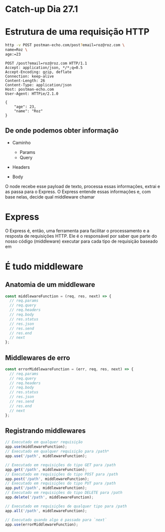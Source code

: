 <!-- slide -->

# Catch-up Dia 27.1

<!-- slide vertical=true -->

# Estrutura de uma requisição HTTP

<!-- slide vertical=true -->

```bash
http -v POST postman-echo.com/post?email=roz@roz.com \
name=Roz \
age:=23
```

```http
POST /post?email=roz@roz.com HTTP/1.1
Accept: application/json, */*;q=0.5
Accept-Encoding: gzip, deflate
Connection: keep-alive
Content-Length: 26
Content-Type: application/json
Host: postman-echo.com
User-Agent: HTTPie/2.1.0

{
    "age": 23,
    "name": "Roz"
}
```

<!-- slide vertical=true -->

## De onde podemos obter informação

- Caminho

  - Params
  - Query

- Headers

- Body

<!-- slide vertical=true -->

O node recebe esse payload de texto, processa essas informações, extrai e as passa para o Express. O Express entende essas informações e, com base nelas, decide qual middleware chamar

<!-- slide -->

# Express

<!-- slide vertical=true -->

O Express é, então, uma ferramenta para facilitar o processamento e a resposta de requisições HTTP. Ele é o responsável por saber que parte do nosso código (middleware) executar para cada tipo de requisição baseado em

<!-- slide vertical=true -->

# É tudo middleware

<!-- slide vertical=true -->

## Anatomia de um middleware

```javascript
const middlewareFunction = (req, res, next) => {
  // req.params
  // req.query
  // req.headers
  // req.body
  // res.status
  // res.json
  // res.send
  // res.end
  // next
};
```

<!-- slide vertical=true -->

## Middlewares de erro

```javascript
const errorMiddlewareFunction = (err, req, res, next) => {
  // req.params
  // req.query
  // req.headers
  // req.body
  // res.status
  // res.json
  // res.send
  // res.end
  // next
};
```

<!-- slide vertical=true -->

## Registrando middlewares

```js
// Executado em qualquer requisição
app.use(middlewareFunction);
// Executado em qualquer requisição para /path*
app.use('/path', middlewareFunction);

// Executado em requisições do tipo GET para /path
app.get('/path', middlewareFunction);
// Executado em requisições do tipo POST para /path
app.post('/path', middlewareFunction);
// Executado em requisições do tipo PUT para /path
app.put('/path', middlewareFunction);
// Executado em requisições do tipo DELETE para /path
app.delete('/path', middlewareFunction);

// Executado em requisições de qualquer tipo para /path
app.all('/path', middlewareFunction);

// Executado quando algo é passado para `next`
app.use(errorMiddlewareFunction);
```
